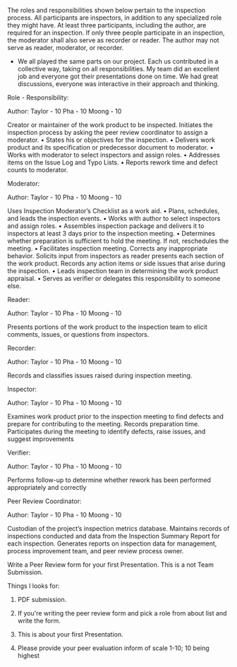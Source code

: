 

The roles and responsibilities shown below pertain to the inspection process. All participants are inspectors, in addition to any specialized role they might have. At least three participants, including the author, are required for an inspection. If only three people participate in an inspection, the moderator shall also serve as recorder or reader. The author may not serve as reader, moderator, or recorder.

* We all played the same parts on our project.  Each us contributed in a collective way, taking on all responsibilities.  My team did an excellent job and everyone got their presentations done on time.  We had great discussions, everyone was interactive in their approach and thinking.

Role - Responsibility:


Author:
Taylor - 10 
Pha - 10
Moong - 10 

Creator or maintainer of the work product to be inspected. Initiates the inspection process by asking the peer review coordinator to assign a moderator. • States his or objectives for the inspection. • Delivers work product and its specification or predecessor document to moderator. • Works with moderator to select inspectors and assign roles. • Addresses items on the Issue Log and Typo Lists. • Reports rework time and defect counts to moderator.

Moderator:

Author:
Taylor - 10 
Pha - 10
Moong - 10 

Uses Inspection Moderator’s Checklist as a work aid. • Plans, schedules, and leads the inspection events. • Works with author to select inspectors and assign roles. • Assembles inspection package and delivers it to inspectors at least 3 days prior to the inspection meeting. • Determines whether preparation is sufficient to hold the meeting. If not, reschedules the meeting. • Facilitates inspection meeting. Corrects any inappropriate behavior. Solicits input from inspectors as reader presents each section of the work product. Records any action items or side issues that arise during the inspection. • Leads inspection team in determining the work product appraisal. • Serves as verifier or delegates this responsibility to someone else. 

Reader:

Author:
Taylor - 10 
Pha - 10
Moong - 10 

Presents portions of the work product to the inspection team to elicit comments, issues, or questions from inspectors.

Recorder:

Author:
Taylor - 10 
Pha - 10
Moong - 10 

Records and classifies issues raised during inspection meeting.

Inspector:

Author:
Taylor - 10 
Pha - 10
Moong - 10 

Examines work product prior to the inspection meeting to find defects and prepare for contributing to the meeting. Records preparation time. Participates during the meeting to identify defects, raise issues, and suggest improvements

Verifier:

Author:
Taylor - 10 
Pha - 10
Moong - 10 

Performs follow-up to determine whether rework has been performed appropriately and correctly

Peer Review Coordinator:

Author:
Taylor - 10 
Pha - 10
Moong - 10 

Custodian of the project’s inspection metrics database. Maintains records of inspections conducted and data from the Inspection Summary Report for each inspection. Generates reports on inspection data for management, process improvement team, and peer review process owner.

Write a Peer Review form for your first Presentation. This is a not Team Submission. 

Things I looks for:

1. PDF submission.

2. If you're writing the peer review form and pick a role from about list and write the form.

3. This is about your first Presentation.

4. Please provide your peer evaluation inform of scale 1-10; 10 being highest